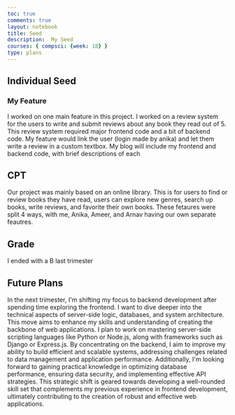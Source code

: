 ```yaml
---
toc: true
comments: true
layout: notebook
title: Seed
description:  My Seed
courses: { compsci: {week: 18} }
type: plans
---
```


## Individual Seed

### My Feature
I worked on one main feature in this project. I worked on a review system for the users to write and submit reviews about any book they read out of 5. This review system required major frontend code and a bit of backend code. My feature would link the user (login made by anika) and let them write a review in a custom textbox. My blog will include my frontend and backend code, with brief descriptions of each

## CPT
Our project was mainly based on an online library. This is for users to find or review books they have read, users can explore new genres, search up books, write reviews, and favorite their own books. These fetaures were split 4 ways, with me, Anika, Ameer, and Arnav having our own separate feautres.

## Grade
I ended with a B last trimester

## Future Plans
In the next trimester, I'm shifting my focus to backend development after spending time exploring the frontend. I want to dive deeper into the technical aspects of server-side logic, databases, and system architecture. This move aims to enhance my skills and understanding of creating the backbone of web applications. I plan to work on mastering server-side scripting languages like Python or Node.js, along with frameworks such as Django or Express.js. By concentrating on the backend, I aim to improve my ability to build efficient and scalable systems, addressing challenges related to data management and application performance. Additionally, I'm looking forward to gaining practical knowledge in optimizing database performance, ensuring data security, and implementing effective API strategies. This strategic shift is geared towards developing a well-rounded skill set that complements my previous experience in frontend development, ultimately contributing to the creation of robust and effective web applications.